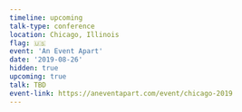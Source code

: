 ```yaml
---
timeline: upcoming
talk-type: conference
location: Chicago, Illinois
flag: 🇺🇸
event: 'An Event Apart'
date: '2019-08-26'
hidden: true
upcoming: true
talk: TBD
event-link: https://aneventapart.com/event/chicago-2019
---
```

